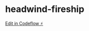 # headwind-fireship

[Edit in Codeflow ⚡️](https://stackblitz.com/~/github.com/jzavala-gonzalez/headwind-fireship)